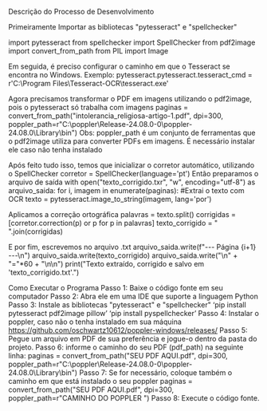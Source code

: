 Descrição do Processo de Desenvolvimento

Primeiramente Importar as bibliotecas "pytesseract" e "spellchecker"

import pytesseract
from spellchecker import SpellChecker
from pdf2image import convert_from_path
from PIL import Image

Em seguida, é preciso configurar o caminho em que o Tesseract se encontra no Windows.
Exemplo:
  pytesseract.pytesseract.tesseract_cmd = r'C:\Program Files\Tesseract-OCR\tesseract.exe'

Agora precisamos transformar o PDF em imagens utilizando o pdf2image, pois o pytesseract só trabalha com imagens
	paginas = convert_from_path("intolerancia_religiosa-artigo-1.pdf", dpi=300, poppler_path=r"C:\poppler\Release-24.08.0-0\poppler-24.08.0\Library\bin")
Obs: poppler_path é um conjunto de ferramentas que o pdf2image utiliza para converter PDFs em imagens. É necessário instalar ele caso não tenha instalado

Após feito tudo isso, temos que inicializar o corretor automático, utilizando o SpellChecker
	corretor = SpellChecker(language='pt')
Então preparamos o arquivo de saída
	with open("texto_corrigido.txr", "w", encoding="utf-8") as arquivo_saida:
    		for i, imagem in enumerate(paginas):
        		#Extrai o texto com OCR
        		texto = pytesseract.image_to_string(imagem, lang='por')

Aplicamos a correção ortográfica
palavras = texto.split()
        corrigidas = [corretor.correction(p) or p for p in palavras]
        texto_corrigido = " ".join(corrigidas)

E por fim, escrevemos no arquivo .txt
        arquivo_saida.write(f"--- Página {i+1} ---\n")
        arquivo_saida.write(texto_corrigido)
        arquivo_saida.write("\n" + "="*60 + "\n\n")
print("Texto extraído, corrigido e salvo em 'texto_corrigido.txt'.")

Como Executar o Programa
Passo 1: Baixe o código fonte em seu computador
Passo 2: Abra ele em uma IDE que suporte a linguagem Python
Passo 3: Instale as bibliotecas "pytesseract" e "spellchecker"
‘pip install pytesseract pdf2image pillow’
‘pip install pyspellchecker’
Passo 4: Instalar o poppler, caso não o tenha instalado em sua máquina
https://github.com/oschwartz10612/poppler-windows/releases/
Passo 5: Pegue um arquivo em PDF de sua preferência e jogue-o dentro da pasta do projeto.
Passo 6: informe o caminho do seu PDF (pdf_path) na seguinte linha:
	paginas = convert_from_path("SEU PDF AQUI.pdf", dpi=300, poppler_path=r"C:\poppler\Release-24.08.0-0\poppler-24.08.0\Library\bin")
Passo 7: Se for necessário, coloque também o caminho em que está instalado o seu poppler 
	paginas = convert_from_path("SEU PDF AQUI.pdf", dpi=300, poppler_path=r"CAMINHO DO POPPLER ")
Passo 8: Execute o código fonte.
